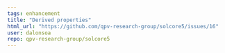 ```yaml
---
tags: enhancement
title: "Derived properties"
html_url: "https://github.com/qpv-research-group/solcore5/issues/16"
user: dalonsoa
repo: qpv-research-group/solcore5
---
```


